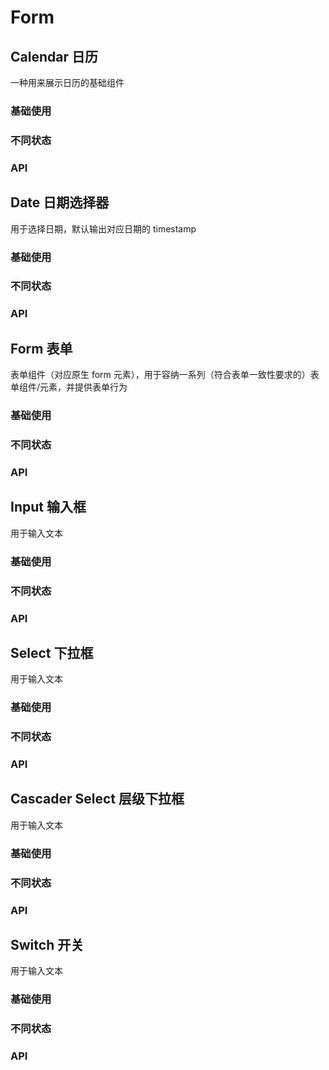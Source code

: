 # Form

## Calendar 日历
一种用来展示日历的基础组件

### 基础使用

### 不同状态

### API

## Date 日期选择器
用于选择日期，默认输出对应日期的 timestamp

### 基础使用

### 不同状态

### API

## Form 表单
表单组件（对应原生 form 元素），用于容纳一系列（符合表单一致性要求的）表单组件/元素，并提供表单行为

### 基础使用

### 不同状态

### API

## Input 输入框
用于输入文本

### 基础使用

### 不同状态

### API

## Select 下拉框
用于输入文本

### 基础使用

### 不同状态

### API

## Cascader Select 层级下拉框
用于输入文本

### 基础使用

### 不同状态

### API

## Switch 开关
用于输入文本

### 基础使用

### 不同状态

### API
